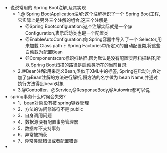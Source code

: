 - 说说常用的 Spring Boot注解,及其实现
    - 1.@ Spring BootApplication注解:这个注解标识了一个 Spring Boot工程,它实际上是另外三个注解的组合,这三个注解是
        - @Spring Bootconfiguration:这个注解实际就是一个@ Configuration,表示启动类也是一个配置类
        - @EnableAutoConfiguration:向 Spring容器中导入了一个 Selector,用来加载 Class path下 Spring Factories中所定义的自动配置类,将这些白动载为配置Bean
        - @Componentscan:标识扫路径,因为默认是没有配置实际扫描路径,所以 Spring Boot扫描的路径是启动类所在的当前目录
    - 2.@Bean注解:用来定义Bean,类似于XML中的<bean>标签, Spring在启动时,会对加了@Bean注解的方法进行解析,将方法的名字做为 bean Name,并通过执行方法得到bean对象
    - 3.@Controller、@Service,@ResponseBody,@Autowire都可以说
- spring事务什么时候会失效?
    - 1、bean对象没有被 spring容器管理
    - 2、方法的访问修饰符不是 public
    - 3、自身调用问题
    - 4、数据源没有配置事务管理器
    - 5、数据库不支持事务
    - 6、异常被捕获
    - 7、异常类型错误或者配置错误
- 
